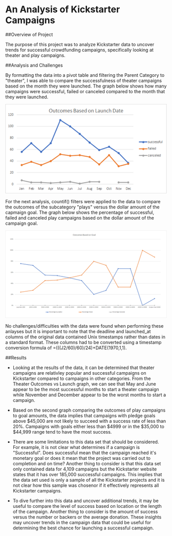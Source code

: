 # An Analysis of Kickstarter Campaigns

##Overview of Project

The purpose of this project was to analyze Kickstarter data to uncover trends for successful crowdfunding campaigns, specifically looking at theater and play campaigns.  

##Analysis and Challenges

By formatting the data into a pivot table and filtering the Parent Category to "theater", I was able to compare the successfulness of theater campaigns based on the month they were launched.  The graph below shows how many campaigns were successful, failed or canceled compared to the month that they were launched.  

![Theater Outcomes vs Launch](https://github.com/whitneylosinski/kickstarter-analysis/blob/master/Resources/Theater%20Outcomes%20vs%20Launch.png)

For the next analysis, countif() filters were applied to the data to compare the outcomes of the subcategory "plays" versus the dollar amount of the capmaign goal.  The graph below shows the percentage of successful, failed and canceled play campaigns based on the dollar amount of the campaign goal.

![Outcomes vs Goals](https://github.com/whitneylosinski/kickstarter-analysis/blob/master/Resources/Outcomes%20vs%20Goals.png)

No challenges/difficulties with the data were found when performing these anlayses but it is important to note that the deadline and launched_at columns of the original data contained Unix timestamps rather than dates in a standard format.  These columns had to be converted using a timestamp conversion formula of =(((J2/60)/60)/24)+DATE(1970,1,1).

##Results

- Looking at the results of the data, it can be determined that theater campaigns are relativley popular and successful campaigns on Kickstarter compared to campaigns in other categories.  From the Theater Outcomes vs Launch graph, we can see that May and June appear to be the most successful months to start a theater campaign while November and December appear to be the worst months to start a campaign.

- Based on the second graph comparing the outcomes of play campaigns to goal amounts, the data implies that campaigns with pledge goals above $45,000 are not likely to succeed with a success rate of less than 20%.  Campaigns with goals either less than $4999 or in the $35,000 to $44,999 range tend to have the most success.  

- There are some limitations to this data set that should be considered.  For example, it is not clear what determines if a campaign is "Successful".  Does successful mean that the campaign reached it's monetary goal or does it mean that the project was carried out to completion and on time?  Another thing to consider is that this data set only contained data for 4,109 campaigns but the Kickstarter website states that it has over 185,000 successful campaigns.  This implies that the data set used is only a sample of all the Kickstarter projects and it is not clear how this sample was chosenor if it effectively represents all Kickstarter campaigns.

- To dive further into this data and uncover additional trends, it may be useful to compare the level of success based on location or the length of the campaign.  Another thing to consider is the amount of success versus the number or backers or the average donation.  These insights may uncover trends in the campaign data that could be useful for determining the best chance for launching a successful campaign.
